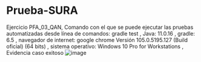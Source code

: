 # Prueba-SURA
Ejercicio PFA_03_QAN,
Comando con el que se puede ejecutar las pruebas automatizadas desde línea de comandos: gradle test ,
Java: 11.0.16 ,
gradle: 6.5 ,
navegador de internet: google chrome Versión 105.0.5195.127 (Build oficial) (64 bits) ,
sistema operativo: Windows 10 Pro for Workstations ,
Evidencia caso exitoso
![image](https://user-images.githubusercontent.com/114191189/192047765-eebcd2b3-281e-4c34-8649-7fd3ae4b8182.png)
